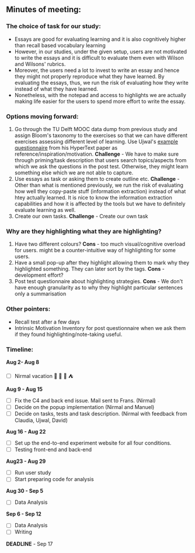## Minutes of meeting:

### The choice of task for our study:
- Essays are good for evaluating learning and it is also cognitively higher than recall based vocabulary learning
- However, in our studies, under the given setup, users are not motivated to write the essays and it is difficult to evaluate them even with Wilson and Wilsons' rubrics. 
- Moreover, the users need a lot to invest to write an essay and hence they might not properly reproduce what they have learned. By evaluating the essays, thus, we run the risk of evaluating how they write instead of what they have learned.
- Nonetheless, with the notepad and access to highlights we are actually making life easier for the users to spend more effort to write the essay. 

### Options moving forward:
1. Go through the TU Delft MOOC data dump from previous study and assign Bloom's taxonomy to the exercises so that we can have different exercises assessing different level of learning. Use Ujwal's [example questionnaire](https://sites.google.com/view/searchquestionshypertext19/questions) from his HyperText paper as reference/inspiration/motivation.
**Challenge** - We have to make sure through priming/task description that users search topics/aspects from which we ask the questions in the post test. Otherwise, they might learn something else which we are not able to capture.
2. Use essays as task or asking them to create outline etc. 
**Challenge** - Other than what is mentioned previously, we run the risk of evaluating how well they copy-paste stuff (information extraction) instead of what htey actually learned. It is nice to know the information extraction capabilities and how it is affected by the tools but we have to definitely evaluate learning as well.
3. Create our own tasks. **Challenge** - Create our own task


### Why are they highlighting what they are highlighting?
1. Have two different colours? **Cons** - too much visual/cognitive overload for users. might be a counter-intuitive way of highlighting for some users. 
2. Have a small pop-up after they highlight allowing them to mark why they highlighted something. They can later sort by the tags. **Cons** - development effort?
3. Post test questionnaire about highlighting strategies. **Cons** - We don't have enough granularity as to why they highlight particular sentences only a summarisation

### Other pointers:
- Recall test after a few days
- Intrinsic Motivation Inventory for post questionnaire when we ask them if they found highlighting/note-taking useful.

### Timeline:
**Aug 2- Aug 8**

- [ ] Nirmal vacation :sunrise_over_mountains: :milky_way: :car: :tent:

**Aug 9 - Aug 15**

- [ ] Fix the C4 and back end issue. Mail sent to Frans. (Nirmal)
- [ ] Decide on the popup implementation (Nirmal and Manuel)
- [ ] Decide on tasks, tests and task description. (Nirmal with feedback from Claudia, Ujwal, David)

**Aug 16 - Aug 22**

- [ ] Set up the end-to-end experiment website for all four conditions.
- [ ] Testing front-end and back-end

**Aug23 - Aug 29**

- [ ] Run user study
- [ ] Start preparing code for analysis

**Aug 30 - Sep 5**

- [ ] Data Analysis

**Sep 6 - Sep 12**

- [ ] Data Analysis
- [ ] Writing

**DEADLINE** - Sep 17
